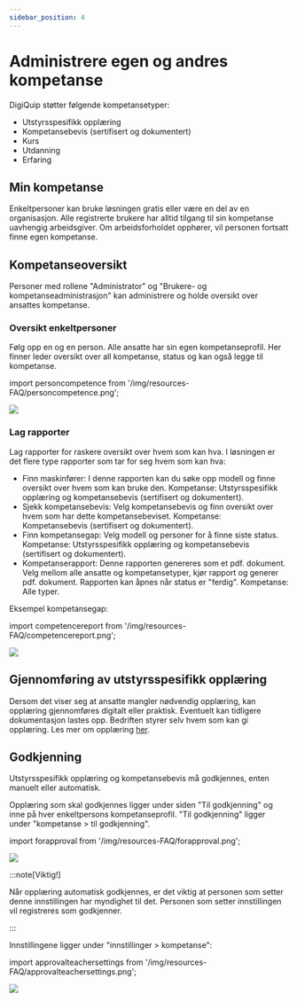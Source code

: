```yaml
---
sidebar_position: 4
---
```


# Administrere egen og andres kompetanse

DigiQuip støtter følgende kompetansetyper:

- Utstyrsspesifikk opplæring
- Kompetansebevis (sertifisert og dokumentert)
- Kurs
- Utdanning
- Erfaring

## Min kompetanse

Enkeltpersoner kan bruke løsningen gratis eller være en del av en organisasjon. Alle registrerte brukere har alltid tilgang til sin kompetanse uavhengig arbeidsgiver. Om arbeidsforholdet opphører, vil personen fortsatt finne egen kompetanse.

## Kompetanseoversikt

Personer med rollene "Administrator" og "Brukere- og kompetanseadministrasjon" kan administrere og holde oversikt over ansattes kompetanse.

### Oversikt enkeltpersoner

Følg opp en og en person. Alle ansatte har sin egen kompetanseprofil. Her finner leder oversikt over all kompetanse, status og kan også legge til kompetanse.

import personcompetence from '/img/resources-FAQ/personcompetence.png';

<img src={personcompetence} style={{width:800}} />

### Lag rapporter
Lag rapporter for raskere oversikt over hvem som kan hva. I løsningen er det flere type rapporter som tar for seg hvem som kan hva:

- Finn maskinfører: I denne rapporten kan du søke opp modell og finne oversikt over hvem som kan bruke den. Kompetanse: Utstyrsspesifikk opplæring og kompetansebevis (sertifisert og dokumentert).
- Sjekk kompetansebevis: Velg kompetansebevis og finn oversikt over hvem som har dette kompetansebeviset. Kompetanse: Kompetansebevis (sertifisert og dokumentert).
- Finn kompetansegap: Velg modell og personer for å finne siste status. Kompetanse: Utstyrsspesifikk opplæring og kompetansebevis (sertifisert og dokumentert).
- Kompetanserapport: Denne rapporten genereres som et pdf. dokument. Velg mellom alle ansatte og kompetansetyper, kjør rapport og generer pdf. dokument. Rapporten kan åpnes når status er "ferdig". Kompetanse: Alle typer.

Eksempel kompetansegap:

import competencereport from '/img/resources-FAQ/competencereport.png';

<img src={competencereport} style={{width:800}} />

## Gjennomføring av utstyrsspesifikk opplæring

Dersom det viser seg at ansatte mangler nødvendig opplæring, kan opplæring gjennomføres digitalt eller praktisk. Eventuelt kan tidligere dokumentasjon lastes opp. Bedriften styrer selv hvem som kan gi opplæring. Les mer om opplæring [her](https://digiquip.no/docs/resources/training).

## Godkjenning

Utstyrsspesifikk opplæring og kompetansebevis må godkjennes, enten manuelt eller automatisk.

Opplæring som skal godkjennes ligger under siden "Til godkjenning" og inne på hver enkeltpersons kompetanseprofil. "Til godkjenning" ligger under "kompetanse > til godkjenning".

import forapproval from '/img/resources-FAQ/forapproval.png';

<img src={forapproval} style={{width:800}} />

:::note[Viktig!]

Når opplæring automatisk godkjennes, er det viktig at personen som setter denne innstillingen har myndighet til det. Personen som setter innstillingen vil registreres som godkjenner.

:::

Innstillingene ligger under "innstillinger > kompetanse":

import approvalteachersettings from '/img/resources-FAQ/approvalteachersettings.png';

<img src={approvalteachersettings} style={{width:800}} />